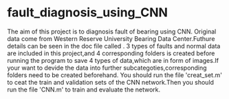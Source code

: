 # fault_diagnosis_using_CNN
  The aim of this project is to diagnosis fault of bearing using CNN.
  Original data come from Western Reserve University Bearing Data Center.Futhure details can be seen in the doc file called <Bearing Data Center Seeded Fault Test Data>.
  3 types of faults and normal data are included in this project,and 4 corresponding folders is created before running the program to save 4 types of data,which are in form of images.If your want to devide the data into further subcategoties,corresponding folders need to be created beforehand.
  You should run the file 'creat_set.m' to ceat the train and validation sets of the CNN network.Then you should run the file 'CNN.m' to train and evaluate the network.
